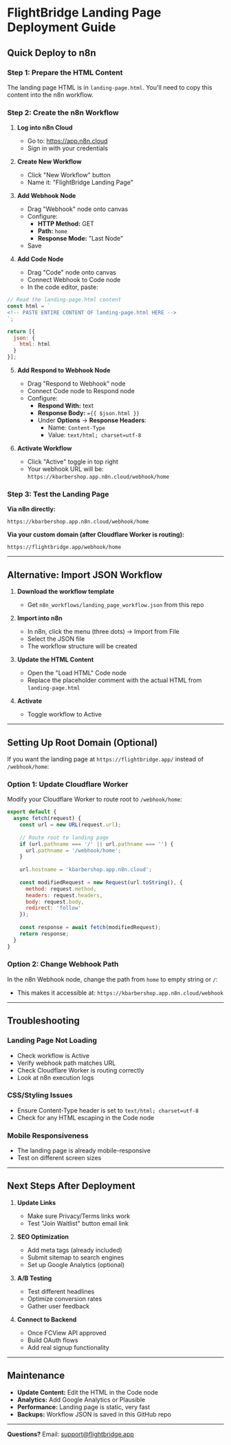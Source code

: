 # FlightBridge Landing Page Deployment Guide

## Quick Deploy to n8n

### Step 1: Prepare the HTML Content

The landing page HTML is in `landing-page.html`. You'll need to copy this content into the n8n workflow.

### Step 2: Create the n8n Workflow

1. **Log into n8n Cloud**
   - Go to: https://app.n8n.cloud
   - Sign in with your credentials

2. **Create New Workflow**
   - Click "New Workflow" button
   - Name it: "FlightBridge Landing Page"

3. **Add Webhook Node**
   - Drag "Webhook" node onto canvas
   - Configure:
     - **HTTP Method:** GET
     - **Path:** `home`
     - **Response Mode:** "Last Node"
   - Save

4. **Add Code Node**
   - Drag "Code" node onto canvas
   - Connect Webhook to Code node
   - In the code editor, paste:

```javascript
// Read the landing-page.html content
const html = `
<!-- PASTE ENTIRE CONTENT OF landing-page.html HERE -->
`;

return [{
  json: {
    html: html
  }
}];
```

5. **Add Respond to Webhook Node**
   - Drag "Respond to Webhook" node
   - Connect Code node to Respond node
   - Configure:
     - **Respond With:** text
     - **Response Body:** `={{ $json.html }}`
     - Under **Options** → **Response Headers**:
       - Name: `Content-Type`
       - Value: `text/html; charset=utf-8`

6. **Activate Workflow**
   - Click "Active" toggle in top right
   - Your webhook URL will be: `https://kbarbershop.app.n8n.cloud/webhook/home`

### Step 3: Test the Landing Page

**Via n8n directly:**
```
https://kbarbershop.app.n8n.cloud/webhook/home
```

**Via your custom domain (after Cloudflare Worker is routing):**
```
https://flightbridge.app/webhook/home
```

---

## Alternative: Import JSON Workflow

1. **Download the workflow template**
   - Get `n8n_workflows/landing_page_workflow.json` from this repo

2. **Import into n8n**
   - In n8n, click the menu (three dots) → Import from File
   - Select the JSON file
   - The workflow structure will be created

3. **Update the HTML Content**
   - Open the "Load HTML" Code node
   - Replace the placeholder comment with the actual HTML from `landing-page.html`

4. **Activate**
   - Toggle workflow to Active

---

## Setting Up Root Domain (Optional)

If you want the landing page at `https://flightbridge.app/` instead of `/webhook/home`:

### Option 1: Update Cloudflare Worker

Modify your Cloudflare Worker to route root to `/webhook/home`:

```javascript
export default {
  async fetch(request) {
    const url = new URL(request.url);
    
    // Route root to landing page
    if (url.pathname === '/' || url.pathname === '') {
      url.pathname = '/webhook/home';
    }
    
    url.hostname = 'kbarbershop.app.n8n.cloud';
    
    const modifiedRequest = new Request(url.toString(), {
      method: request.method,
      headers: request.headers,
      body: request.body,
      redirect: 'follow'
    });
    
    const response = await fetch(modifiedRequest);
    return response;
  }
}
```

### Option 2: Change Webhook Path

In the n8n Webhook node, change the path from `home` to empty string or `/`:
- This makes it accessible at: `https://kbarbershop.app.n8n.cloud/webhook`

---

## Troubleshooting

### Landing Page Not Loading
- Check workflow is Active
- Verify webhook path matches URL
- Check Cloudflare Worker is routing correctly
- Look at n8n execution logs

### CSS/Styling Issues
- Ensure Content-Type header is set to `text/html; charset=utf-8`
- Check for any HTML escaping in the Code node

### Mobile Responsiveness
- The landing page is already mobile-responsive
- Test on different screen sizes

---

## Next Steps After Deployment

1. **Update Links**
   - Make sure Privacy/Terms links work
   - Test "Join Waitlist" button email link

2. **SEO Optimization**
   - Add meta tags (already included)
   - Submit sitemap to search engines
   - Set up Google Analytics (optional)

3. **A/B Testing**
   - Test different headlines
   - Optimize conversion rates
   - Gather user feedback

4. **Connect to Backend**
   - Once FCView API approved
   - Build OAuth flows
   - Add real signup functionality

---

## Maintenance

- **Update Content:** Edit the HTML in the Code node
- **Analytics:** Add Google Analytics or Plausible
- **Performance:** Landing page is static, very fast
- **Backups:** Workflow JSON is saved in this GitHub repo

---

**Questions?** Email: support@flightbridge.app